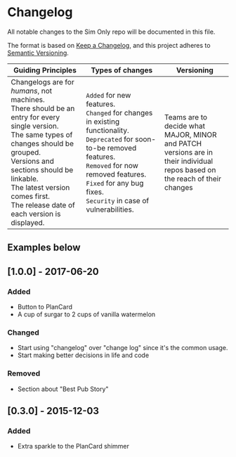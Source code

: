 # Changelog
All notable changes to the Sim Only repo will be documented in this file.

The format is based on [Keep a Changelog](https://keepachangelog.com/en/1.0.0/),
and this project adheres to [Semantic Versioning](https://semver.org/spec/v2.0.0.html).
 
| Guiding Principles | Types of changes | Versioning |
|---|---|---|
| Changelogs are for *humans*, not machines.<br>There should be an entry for every single version.<br>The same types of changes should be grouped.<br>Versions and sections should be linkable.<br>The latest version comes first.<br>The release date of each version is displayed. | `Added` for new features.<br>`Changed` for changes in existing functionality.<br>`Deprecated` for soon-to-be removed features.<br>`Removed` for now removed features.<br>`Fixed` for any bug fixes.<br>`Security` in case of vulnerabilities. | Teams are to decide what <br> MAJOR, MINOR and PATCH <br> versions are in their individual <br> repos based on the reach of their changes | 

## Examples below

## [1.0.0] - 2017-06-20
### Added
- Button to PlanCard
- A cup of surgar to 2 cups of vanilla watermelon

### Changed
- Start using "changelog" over "change log" since it's the common usage.
- Start making better decisions in life and code

### Removed
- Section about "Best Pub Story"

## [0.3.0] - 2015-12-03
### Added
- Extra sparkle to the PlanCard shimmer
